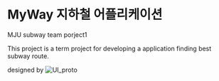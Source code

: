 # MyWay 지하철 어플리케이션

MJU subway team porject1

This project is a term project for developing a application finding best subway route.

designed by 
![UI_proto](https://github.com/gh-baek/my-way-subway/assets/139128619/61bca3c4-3c6a-48bc-829e-1bd95b2de444)
